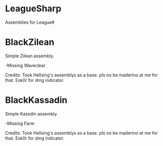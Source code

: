 LeagueSharp
===========

Assemblies for League#

BlackZilean
===========

Simple Zilean assembly.

-Missing Waveclear


Credits:
Took Hellsing's assemblys as a base. pls no be maderino at me for that.
Esk0r for dmg indicator.

BlackKassadin
===========

Simple Kassdin assembly.

-Missing Farm


Credits:
Took Hellsing's assemblys as a base. pls no be maderino at me for that.
Esk0r for dmg indicator.

